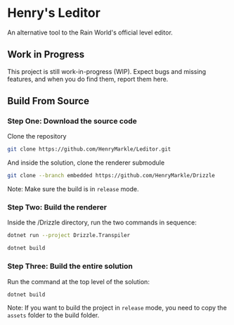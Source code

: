 # Henry's Leditor
An alternative tool to the Rain World's official level editor.

## Work in Progress

This project is still work-in-progress (WIP). Expect bugs and missing features, and when you do find them, report them here.

## Build From Source

### Step One: Download the source code
Clone the repository

```bash
git clone https://github.com/HenryMarkle/Leditor.git
```

And inside the solution, clone the renderer submodule

```bash
git clone --branch embedded https://github.com/HenryMarkle/Drizzle
```

Note: Make sure the build is in `release` mode.

### Step Two: Build the renderer

Inside the /Drizzle directory, run the two commands in sequence:

```bash
dotnet run --project Drizzle.Transpiler
```
```bash
dotnet build
```

### Step Three: Build the entire solution

Run the command at the top level of the solution:
```bash
dotnet build
```

Note: If you want to build the project in `release` mode, you need to copy the `assets` folder to the build folder.
